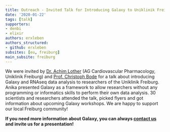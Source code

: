 ```yaml
---
title: Outreach - Invited Talk for Introducing Galaxy to Uniklinik Freiburg
date: '2020-01-22'
tags: [talk]
supporters:
- denbi
- elixir
authors: erxleben
authors_structured:
- github: erxleben
subsites: [eu, freiburg]
main_subsite: freiburg
---
```


We were invited by [Dr. Achim Lother](https://www.herzzentrum.de/kliniken-fachbereiche/klinik-fuer-kardiologie-und-angiologie-i/grundlagenforschung/cardiovascular-pharmacology.html) (AG Cardiovascular Pharmacology, Uniklinik Freiburg) and [Prof. Christoph Bode](https://www.med.uni-freiburg.de/de/fakultaet/profs/bode) for a talk about introducing Galaxy and RNAseq data analysis to researchers of the Uniklinik Freiburg. Anika presented Galaxy as a framework to allow researchers without any programming or informatics skills to perform their own data analysis. 30 scientists and researchers attended the talk, picked flyers and got information about upcoming Galaxy workshops. We are happy to support our local Freiburg community!

**If you need more information about Galaxy, you can always [contact us](mailto:galaxy@informatik.uni-freiburg.de) and invite us for a presentation!**

